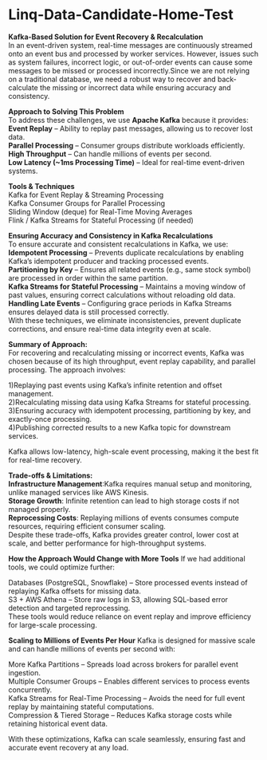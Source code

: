 # Linq-Data-Candidate-Home-Test
**Kafka-Based Solution for Event Recovery & Recalculation**<br>
In an event-driven system, real-time messages are continuously streamed onto an event bus and processed by worker services. However, issues such as system failures, incorrect logic, or out-of-order events can cause some messages to be missed or processed incorrectly.Since we are not relying on a traditional database, we need a robust way to recover and back-calculate the missing or incorrect data while ensuring accuracy and consistency.<br>

**Approach to Solving This Problem**<br>
To address these challenges, we use **Apache Kafka** because it provides: <br>
**Event Replay** – Ability to replay past messages, allowing us to recover lost data.<br>
**Parallel Processing** – Consumer groups distribute workloads efficiently.<br>
**High Throughput** – Can handle millions of events per second.<br>
**Low Latency (~1ms Processing Time)** – Ideal for real-time event-driven systems.<br>

**Tools & Techniques**<br>
Kafka for Event Replay & Streaming Processing<br>
Kafka Consumer Groups for Parallel Processing<br>
Sliding Window (deque) for Real-Time Moving Averages<br>
Flink / Kafka Streams for Stateful Processing (if needed)<br>

**Ensuring Accuracy and Consistency in Kafka Recalculations**<br>
To ensure accurate and consistent recalculations in Kafka, we use:<br>
**Idempotent Processing** – Prevents duplicate recalculations by enabling Kafka’s idempotent producer and tracking processed events.<br>
**Partitioning by Key** – Ensures all related events (e.g., same stock symbol) are processed in order within the same partition.<br>
**Kafka Streams for Stateful Processing** – Maintains a moving window of past values, ensuring correct calculations without reloading old data.<br>
**Handling Late Events** – Configuring grace periods in Kafka Streams ensures delayed data is still processed correctly.<br>
With these techniques, we eliminate inconsistencies, prevent duplicate corrections, and ensure real-time data integrity even at scale. <br>

**Summary of Approach:**<br>
For recovering and recalculating missing or incorrect events, Kafka was chosen because of its high throughput, event replay capability, and parallel processing. The approach involves:

1)Replaying past events using Kafka’s infinite retention and offset management.<br>
2)Recalculating missing data using Kafka Streams for stateful processing.<br>
3)Ensuring accuracy with idempotent processing, partitioning by key, and exactly-once processing.<br>
4)Publishing corrected results to a new Kafka topic for downstream services.<br>

Kafka allows low-latency, high-scale event processing, making it the best fit for real-time recovery. 

**Trade-offs & Limitations:** <br>
**Infrastructure Management**:Kafka requires manual setup and monitoring, unlike managed services like AWS Kinesis.<br>
**Storage Growth**: Infinite retention can lead to high storage costs if not managed properly.<br>
**Reprocessing Costs**: Replaying millions of events consumes compute resources, requiring efficient consumer scaling.<br>
Despite these trade-offs, Kafka provides greater control, lower cost at scale, and better performance for high-throughput systems.<br>

**How the Approach Would Change with More Tools**
If we had additional tools, we could optimize further:

Databases (PostgreSQL, Snowflake) – Store processed events instead of replaying Kafka offsets for missing data.<br>
S3 + AWS Athena – Store raw logs in S3, allowing SQL-based error detection and targeted reprocessing.<br>
These tools would reduce reliance on event replay and improve efficiency for large-scale processing.<br>

**Scaling to Millions of Events Per Hour**
Kafka is designed for massive scale and can handle millions of events per second with:

More Kafka Partitions – Spreads load across brokers for parallel event ingestion.<br>
Multiple Consumer Groups – Enables different services to process events concurrently.<br>
Kafka Streams for Real-Time Processing – Avoids the need for full event replay by maintaining stateful computations.<br>
Compression & Tiered Storage – Reduces Kafka storage costs while retaining historical event data.<br>

With these optimizations, Kafka can scale seamlessly, ensuring fast and accurate event recovery at any load. <br>
